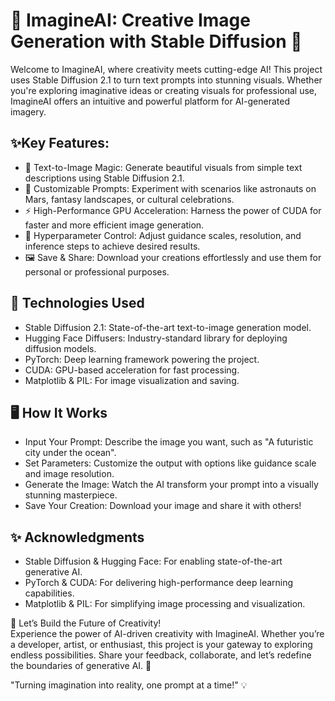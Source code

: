 # 🚀 ImagineAI: Creative Image Generation with Stable Diffusion 🎨<br>
Welcome to ImagineAI, where creativity meets cutting-edge AI! This project uses Stable Diffusion 2.1 to turn text prompts into stunning visuals. Whether you're exploring imaginative ideas or creating visuals for professional use, ImagineAI offers an intuitive and powerful platform for AI-generated imagery.<br>

## ✨Key Features: <br>
  - 🎨 Text-to-Image Magic: Generate beautiful visuals from simple text descriptions using Stable Diffusion 2.1.<br>
  - 🎯 Customizable Prompts: Experiment with scenarios like astronauts on Mars, fantasy landscapes, or cultural celebrations.<br>
  - ⚡ High-Performance GPU Acceleration: Harness the power of CUDA for faster and more efficient image generation.<br>
  - 🔧 Hyperparameter Control: Adjust guidance scales, resolution, and inference steps to achieve desired results.<br>
  - 🖼 Save & Share: Download your creations effortlessly and use them for personal or professional purposes.<br>

## 🚀 Technologies Used <br>
  - Stable Diffusion 2.1: State-of-the-art text-to-image generation model.<br>
  - Hugging Face Diffusers: Industry-standard library for deploying diffusion models.<br>
  - PyTorch: Deep learning framework powering the project.<br>
  - CUDA: GPU-based acceleration for fast processing.<br>
  - Matplotlib & PIL: For image visualization and saving.<br>

## 🖥 How It Works <br>
  - Input Your Prompt: Describe the image you want, such as "A futuristic city under the ocean".<br>
  - Set Parameters: Customize the output with options like guidance scale and image resolution.<br>
  - Generate the Image: Watch the AI transform your prompt into a visually stunning masterpiece.<br>
  - Save Your Creation: Download your image and share it with others!<br>

## ✨ Acknowledgments<br>
  - Stable Diffusion & Hugging Face: For enabling state-of-the-art generative AI.<br>
  - PyTorch & CUDA: For delivering high-performance deep learning capabilities.<br>
  - Matplotlib & PIL: For simplifying image processing and visualization.<br>

🎉 Let’s Build the Future of Creativity!<br>
Experience the power of AI-driven creativity with ImagineAI. Whether you’re a developer, artist, or enthusiast, this project is your gateway to exploring endless possibilities. Share your feedback, collaborate, and let’s redefine the boundaries of generative AI. 🌟<br>

"Turning imagination into reality, one prompt at a time!" 💡

